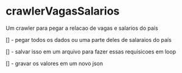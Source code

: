 # crawlerVagasSalarios
Um crawler para pegar a relacao de vagas e salarios do país

[] - pegar todos os dados ou uma parte deles de salaraios do país 

[] - salvar isso em um arquivo para fazer essas requisicoes em loop

[] - gravar os valores em um novo json
